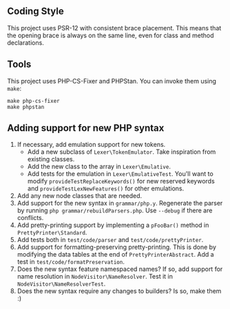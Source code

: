 ## Coding Style

This project uses PSR-12 with consistent brace placement. This means that the opening brace is
always on the same line, even for class and method declarations.

## Tools

This project uses PHP-CS-Fixer and PHPStan. You can invoke them using `make`:

```shell
make php-cs-fixer
make phpstan
```

## Adding support for new PHP syntax

1. If necessary, add emulation support for new tokens.
   * Add a new subclass of `Lexer\TokenEmulator`. Take inspiration from existing classes.
   * Add the new class to the array in `Lexer\Emulative`.
   * Add tests for the emulation in `Lexer\EmulativeTest`. You'll want to modify
     `provideTestReplaceKeywords()` for new reserved keywords and `provideTestLexNewFeatures()` for
     other emulations.
2. Add any new node classes that are needed.
3. Add support for the new syntax in `grammar/php.y`. Regenerate the parser by running
   `php grammar/rebuildParsers.php`. Use `--debug` if there are conflicts.
4. Add pretty-printing support by implementing a `pFooBar()` method in `PrettyPrinter\Standard`.
5. Add tests both in `test/code/parser` and `test/code/prettyPrinter`.
6. Add support for formatting-preserving pretty-printing. This is done by modifying the data tables
   at the end of `PrettyPrinterAbstract`. Add a test in `test/code/formatPreservation`.
7. Does the new syntax feature namespaced names? If so, add support for name resolution in
   `NodeVisitor\NameResolver`. Test it in `NodeVisitor\NameResolverTest`.
8. Does the new syntax require any changes to builders? Is so, make them :)
